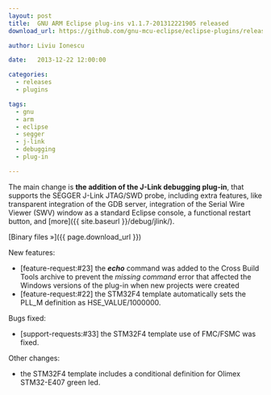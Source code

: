 ```yaml
---
layout: post
title:  GNU ARM Eclipse plug-ins v1.1.7-201312221905 released
download_url: https://github.com/gnu-mcu-eclipse/eclipse-plugins/releases/tag/v1.1.7-201312221905

author: Liviu Ionescu

date:   2013-12-22 12:00:00

categories:
  - releases
  - plugins

tags:
  - gnu
  - arm
  - eclipse
  - segger
  - j-link
  - debugging
  - plug-in

---
```


The main change is **the addition of the J-Link debugging plug-in**, that supports the SEGGER J-Link JTAG/SWD probe, including extra features, like transparent integration of the GDB server, integration of the Serial Wire Viewer (SWV) window as a standard Eclipse console, a functional restart button, and [more]({{ site.baseurl }}/debug/jlink/).

[Binary files »]({{ page.download_url }})

New features:

- [feature-request:#23] the _**echo**_ command was added to the Cross Build Tools archive to prevent the _missing command_ error that affected the Windows versions of the plug-in when new projects were created
- [feature-request:#22] the STM32F4 template automatically sets the PLL_M definition as HSE_VALUE/1000000.

Bugs fixed:

- [support-requests:#33] the STM32F4 template use of FMC/FSMC was fixed.

Other changes:

- the STM32F4 template includes a conditional definition for Olimex STM32-E407 green led.
